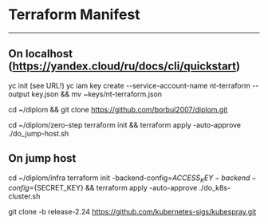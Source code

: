 # Terraform Manifest
----
## On localhost (https://yandex.cloud/ru/docs/cli/quickstart)
yc init (see URL!)
yc iam key create --service-account-name nt-terraform --output key.json && mv ~keys/nt-terraform.json

cd ~/diplom && git clone https://github.com/borbul2007/diplom.git

cd ~/diplom/zero-step
terraform init && terraform apply -auto-approve
./do_jump-host.sh

## On jump host
cd ~/diplom/infra
terraform init -backend-config=${ACCESS_KEY} -backend-config=${SECRET_KEY} && terraform apply -auto-approve
./do_k8s-cluster.sh


git clone -b release-2.24 https://github.com/kubernetes-sigs/kubespray.git